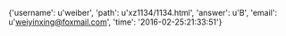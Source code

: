 {'username': u'weiber', 'path': u'xz1134/1134.html', 'answer': u'B', 'email': u'weiyinxing@foxmail.com', 'time': '2016-02-25:21:33:51'}